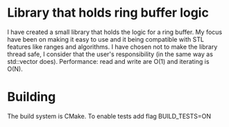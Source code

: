 # Library that holds ring buffer logic

I have created a small library that holds the logic for a ring buffer.
My focus have been on making it easy to use and it being compatible with STL features like ranges and algorithms.
I have chosen not to make the library thread safe, I consider that the user's responsibility (in the same way as std::vector does).
Performance: read and write are O(1) and iterating is O(N).

# Building
The build system is CMake. To enable tests add flag BUILD_TESTS=ON
